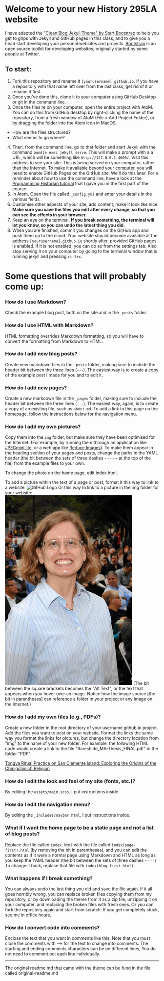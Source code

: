 # Welcome to your new History 295LA website

I have adapted the ["Clean Blog Jekyll Theme" by Start Bootstrap](https://github.com/BlackrockDigital/startbootstrap-clean-blog-jekyll) to help you get to grips with Jekyll and GitHub pages in this class, and to give you a head start developing your personal websites and projects. [Bootstrap](https://getbootstrap.com/) is an open source toolkit for developing websites, originally started by some people at Twitter.

## To start:
1. Fork this repository and rename it `[yourusername].github.io`. If you have a repository with that name left over from the last class, get rid of it or rename it first.
2. Once you've done this, clone it to your computer using GitHub Desktop or git in the command line.
3. Once the files re on your computer, open the entire project with AtoM. You can do this from GitHub desktop by right-clicking the name of the repository, from a fresh window of AtoM (File > Add Project Folder), or by dragging the folder into the Atom icon in MacOS.
  * How are the files structured?
  * What seems to go where?
4. Then, from the command line, go to that folder and start Jekyll with the command `bundle exec jekyll serve`. This will make a prompt with a a URL, which will be something like `http://127.0.0.1:4000/`. Visit this address to see your site. This is being served on your computer, rather than the Internet. To make it available beyond your computer, you will need to enable GitHub Pages on the GitHub site. We'll do this later. For a reminder about how to use the command line, have a look at the [Programming Historian tutorial](https://programminghistorian.org/en/lessons/intro-to-bash) that I gave you in the first part of the course.
5. In Atom, Open the file called `_config.yml` and enter your details in the various fields.
6. Customise other aspects of your site, add content, make it look like nice. **Make sure you save the files you edit after every change, so that you can see the effects in your browser.**
7. Keep an eye on the terminal. **If you break something, the terminal will let you know, so you can undo the latest thing you did.**
8. When you are finished, commit you changes on the GitHub app and push them up to the cloud. Your website should become available at the address `[yourusername].github.io` shortly after, provided GitHub pages is enabled. If it is not enabled, you can do so from the settings tab. Also stop serving it on your computer by going to the terminal window that is running jekyll and pressing `ctrl+c`.

# Some questions that will probably come up:

### How do I use Markdown?
Check the example blog post, both on the site and in the `_posts` folder.

### How do I use HTML with Markdown?
HTML formatting overrides Markdown formatting, so you will have to convert the formatting from Markdown to HTML.

### How do I add new blog posts?
Create new markdown files in the `_posts` folder, making sure to include the header bit between the three lines (`---`). The easiest way is to create a copy of the example post I made for you and to edit it.

### How do I add new pages?
Create a new markdown file in the `_pages` folder, making sure to include the header bit between the three lines (`---`). The easiest way, again, is to create a copy of an existing file, such as `about.md`. To add a link to this page on the homepage, follow the instructions below for the navigation menu.

### How do I add my own pictures?
Copy them into the `img` folder, but make sure they have been optimised for the Internet. (For example, by running them through an application like [JPEGmini lite](https://www.jpegmini.com/), or a web app like [Reduce Images](https://www.reduceimages.com/)). To make them appear in the heading section of your pages and posts, change the paths in the YAML header (the bit between the sets of three dashes - `---` – at the top of the file) from the example files to your own.

To change the photo on the home page, edit index.html.

To add a picture within the text of a page or post, format it this way to link to a website:
![GitHub Logo](https://github.githubassets.com/images/modules/logos_page/Octocat.png)
Or this way to link to a picture in the img folder for your website:
![Ely Rareshide](/img/ER.jpg)
(The bit between the square brackets becomes the "Alt Text", or the text that appears when you hover over an image. Notice how the image source [the bit in parentheses] can reference a folder in your project or any image on the internet.)

### How do I add my own files (e.g., PDFs)?
Create a new folder in the root directory of your username.github.io project. Add the files you want to post on your website. Format the links the same way you format the links for pictures, but change the directory location from "img" to the name of your new folder. For example, the following HTML code would create a link to the file "Rareshide_MA-Thesis_FINAL.pdf" in the folder "PDF":

<a href="/pdf/Rareshide_MA-Thesis_FINAL.pdf">Tongva Ritual Practice on San Clemente Island: Exploring the Origins of the Chinigchinich Religion</a>

### How do I edit the look and feel of my site (fonts, etc.)?
By editing the `assets/main.scss`. I put instructions inside.

### How do I edit the navigation menu?
By editing the `_includes/navbar.html`. I put instructions inside.

### What if I want the home page to be a static page and not a list of blog posts?
Replace the file called `index.html` with the file called `index(page-first).html` (by removing the bit in parentheses), and you can edit the contents as if it were a normal page using Markdown and HTML as long as you keep the YAML header (the bit between the sets of three dashes - `---`) To change it back, replace that file with `index(blog-first.html)`.

### What happens if I break something?
You can always undo the last thing you did and save the file again. If it all goes horribly wrong, you can replace broken files copying them from my repository, or by downloading the theme from it as a zip file, unzipping it on your computer, and replacing the broken files with fresh ones. Or you can fork the repository again and start from scratch. If you get completely stuck, see me in office hours.

### How do I convert code into comments?
Enclose the text that you want in comments like this: <!-- comments -->
Note that you must close the comments with --> for the text to change into comments. The starting and ending comments characters can be on different lines, You do not need to comment out each line individually.

---

The original readme.md that came with the theme can be fund in the file called original-readme.md
